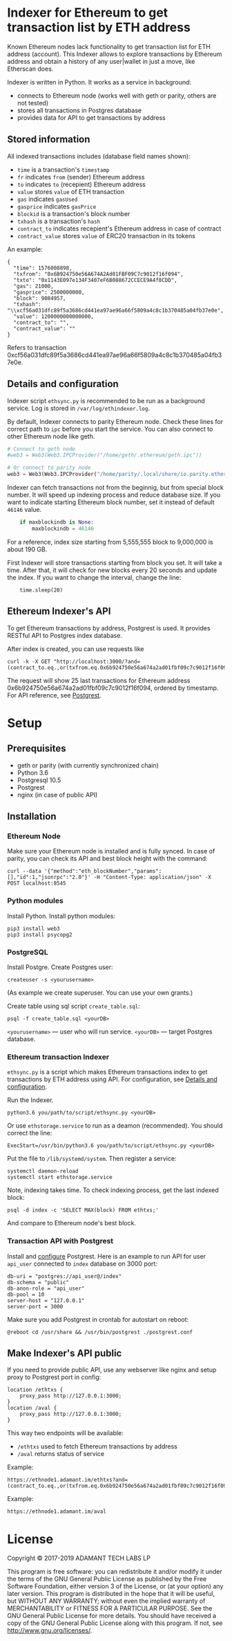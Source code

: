 # Indexer for Ethereum to get transaction list by ETH address
Known Ethereum nodes lack functionality to get transaction list for ETH address (account). This Indexer allows to explore transactions by Ethereum address and obtain a history of any user|wallet in just a move, like Etherscan does. 

Indexer is written in Python. It works as a service in background:
- connects to Ethereum node (works well with geth or parity, others are not tested)
- stores all transactions in Postgres database
- provides data for API to get transactions by address

## Stored information
All indexed transactions includes (database field names shown):
- `time` is a transaction's `timestamp`
- `fr` indicates `from` (sender) Ethereum address
- `to` indicates `to` (recepient) Ethereum address
- `value` stores `value` of ETH transaction
- `gas` indicates `gasUsed`
- `gasprice` indicates `gasPrice`
- `blockid` is a transaction's block number
- `txhash` is a transaction's `hash`
- `contract_to` indicates recepient's Ethereum address in case of contract
- `contract_value` stores `value` of ERC20 transaction in its tokens

An example:

```
{
  "time": 1576008898,
  "txfrom": "0x6B924750e56A674A2Ad01FBF09C7c9012f16f094",
  "txto": "0x1143E097e134F3407eF6B088672CCECE9A4f8CDD",
  "gas": 21000,
  "gasprice": 2500000000,
  "block": 9084957,
  "txhash": "\\xcf56a031dfc89f5a3686cd441ea97ae96a66f5809a4c8c1b370485a04fb37e0e",
  "value": 1200000000000000,
  "contract_to": "",
  "contract_value": ""
}
```

Refers to transaction 0xcf56a031dfc89f5a3686cd441ea97ae96a66f5809a4c8c1b370485a04fb37e0e.

## Details and configuration
Indexer script `ethsync.py` is recommended to be run as a background service. Log is stored in `/var/log/ethindexer.log`.

By default, Indexer connects to parity Ethereum node. Check these lines for correct path to `ipc` before you start the service. You can also connect to other Ethereum node like geth.

``` python
# Connect to geth node
#web3 = Web3(Web3.IPCProvider("/home/geth/.ethereum/geth.ipc"))

# Or connect to parity node
web3 = Web3(Web3.IPCProvider("/home/parity/.local/share/io.parity.ethereum/jsonrpc.ipc"))
```

Indexer can fetch transactions not from the beginnig, but from special block number. It will speed up indexing process and reduce database size. If you want to indicate starting Ethereum block number, set it instead of default `46146` value.

``` python
    if maxblockindb is None:
        maxblockindb = 46146
```

For a reference, index size starting from 5,555,555 block to 9,000,000 is about 190 GB.

First Indexer will store transactions starting from block you set. It will take a time. After that, it will check for new blocks every 20 seconds and update the index. If you want to change the interval, change the line:

```
    time.sleep(20)
```

## Ethereum Indexer's API
To get Ethereum transactions by address, Postgrest is used. It provides RESTful API to Postgres index database.

After index is created, you can use requests like

```
curl -k -X GET "http://localhost:3000/?and=(contract_to.eq.,or(txfrom.eq.0x6b924750e56a674a2ad01fbf09c7c9012f16f094,txto.eq.0x6b924750e56a674a2ad01fbf09c7c9012f16f094))&order=time.desc&limit=25"
```

The request will show 25 last transactions for Ethereum address 0x6b924750e56a674a2ad01fbf09c7c9012f16f094, ordered by timestamp. For API reference, see [Postgrest](https://postgrest.org/en/v5.2/api.html).

# Setup

## Prerequisites
- geth or parity (with currently synchronized chain)
- Python 3.6
- Postgresql 10.5
- Postgrest
- nginx (in case of public API)

## Installation

### Ethereum Node
Make sure your Ethereum node is installed and is fully synced. In case of parity, you can check its API and best block height with the command:

```
curl --data '{"method":"eth_blockNumber","params":[],"id":1,"jsonrpc":"2.0"}' -H "Content-Type: application/json" -X POST localhost:8545
```
### Python modules
Install Python. Install python modules:

```
pip3 install web3
pip3 install psycopg2
```

### PostgreSQL
Install Postgre. Create Postgres user:

```
createuser -s <yourusername>
```
	
(As example we create superuser. You can use your own grants.)

Create table using sql script `create_table.sql`:

```
psql -f create_table.sql <yourDB>
```

`<yourusername>` — user who will run service. `<yourDB>` — target Postgres database.

### Ethereum transaction Indexer

`ethsync.py` is a script which makes Ethereum transactions index to get transactions by ETH address using API. For configuration, see [Details and configuration](#details-and-configuration).

Run the Indexer.

```
python3.6 you/path/to/script/ethsync.py <yourDB>
```

Or use `ethstorage.service` to run as a deamon (recommended). You should correct the line:

```
ExecStart=/usr/bin/python3.6 you/path/to/script/ethsync.py <yourDB>
```

Put the file to	`/lib/systemd/system`. Then register a service:

```
systemctl daemon-reload
systemctl start ethstorage.service
```

Note, indexing takes time. To check indexing process, get the last indexed block:

```
psql -d index -c 'SELECT MAX(block) FROM ethtxs;'
```

And compare to Ethereum node's best block.

### Transaction API with Postgrest
Install and [configure](https://postgrest.org/en/v5.2/install.html#configuration) Postgrest. 
Here is an example to run API for user `api_user` connected to `index` database on 3000 port:

```
db-uri = "postgres://api_user@/index"
db-schema = "public"
db-anon-role = "api_user"
db-pool = 10
server-host = "127.0.0.1"
server-port = 3000
```

Make sure you add Postgrest in crontab for autostart on reboot:

```
@reboot cd /usr/share && /usr/bin/postgrest ./postgrest.conf
```
  
## Make Indexer's API public
If you need to provide public API, use any webserver like nginx and setup proxy to Postgrest port in config:

```
location /ethtxs {
    proxy_pass http://127.0.0.1:3000;
}
location /aval {
    proxy_pass http://127.0.0.1:3000;
}

```

This way two endpoints will be available:
- `/ethtxs` used to fetch Ethereum transactions by address
- `/aval` returns status of service 

Example:
```
https://ethnode1.adamant.im/ethtxs?and=(contract_to.eq.,or(txfrom.eq.0x6b924750e56a674a2ad01fbf09c7c9012f16f094,txto.eq.0x6b924750e56a674a2ad01fbf09c7c9012f16f094))&order=time.desc&limit=25

```

Example:
```
https://ethnode1.adamant.im/aval

```

# License
Copyright © 2017-2019 ADAMANT TECH LABS LP

This program is free software: you can redistribute it and/or modify it under the terms of the GNU General Public License as published by the Free Software Foundation, either version 3 of the License, or (at your option) any later version.
This program is distributed in the hope that it will be useful, but WITHOUT ANY WARRANTY; without even the implied warranty of MERCHANTABILITY or FITNESS FOR A PARTICULAR PURPOSE. See the GNU General Public License for more details.
You should have received a copy of the GNU General Public License along with this program. If not, see http://www.gnu.org/licenses/.

